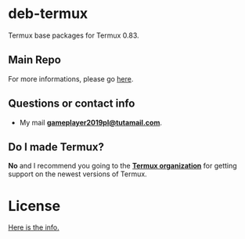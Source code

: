 # deb-termux
Termux base packages for Termux 0.83.

## Main Repo
For more informations, please go [here](https://codeberg.org/GamePlayer-8/Termux-apps-0.83).

## Questions or contact info
* My mail **gameplayer2019pl@tutamail.com**.

## Do I made Termux?
**No** and I recommend you going to the **[Termux organization](https://github.com/termux)** for getting support on the newest versions of Termux.

# License
[Here is the info.](https://github.com/termux/termux-app/blob/master/LICENSE.md)
